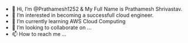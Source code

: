 - 👋 Hi, I’m @Prathamesh1252 & My Full Name is Prathamesh Shrivastav.
- 👀 I’m interested in becoming a successfull cloud engineer.
- 🌱 I’m currently learning AWS Cloud Computing
- 💞️ I’m looking to collaborate on ...
- 📫 How to reach me ...

<!---
Prathamesh1252/Prathamesh1252 is a ✨ special ✨ repository because its `README.md` (this file) appears on your GitHub profile.
You can click the Preview link to take a look at your changes.
--->
